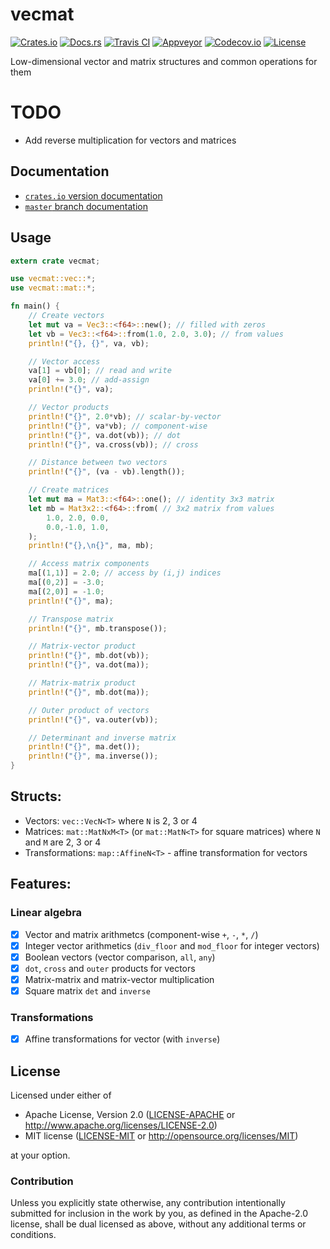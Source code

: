 # vecmat

[![Crates.io][crates_badge]][crates]
[![Docs.rs][docs_badge]][docs]
[![Travis CI][travis_badge]][travis]
[![Appveyor][appveyor_badge]][appveyor]
[![Codecov.io][codecov_badge]][codecov]
[![License][license_badge]][license]

[crates_badge]: https://img.shields.io/crates/v/vecmat.svg
[docs_badge]: https://docs.rs/vecmat/badge.svg
[travis_badge]: https://api.travis-ci.org/agerasev/vecmat-rs.svg
[appveyor_badge]: https://ci.appveyor.com/api/projects/status/e43qp5a1alb9ilcp/branch/master?svg=true
[codecov_badge]: https://codecov.io/gh/agerasev/vecmat-rs/graphs/badge.svg
[license_badge]: https://img.shields.io/crates/l/vecmat.svg

[crates]: https://crates.io/crates/vecmat
[docs]: https://docs.rs/vecmat
[travis]: https://travis-ci.org/agerasev/vecmat-rs
[appveyor]: https://ci.appveyor.com/project/agerasev/vecmat-rs
[codecov]: https://codecov.io/gh/agerasev/vecmat-rs
[license]: #license

Low-dimensional vector and matrix structures and common operations for them

# TODO

+ Add reverse multiplication for vectors and matrices

## Documentation

+ [`crates.io` version documentation](https://docs.rs/vecmat)
+ [`master` branch documentation](https://agerasev.github.io/vecmat-rs/target/doc/vecmat/index.html)

## Usage

```rust
extern crate vecmat;

use vecmat::vec::*;
use vecmat::mat::*;

fn main() {
    // Create vectors
    let mut va = Vec3::<f64>::new(); // filled with zeros
    let vb = Vec3::<f64>::from(1.0, 2.0, 3.0); // from values
    println!("{}, {}", va, vb);

    // Vector access
    va[1] = vb[0]; // read and write 
    va[0] += 3.0; // add-assign
    println!("{}", va);

    // Vector products
    println!("{}", 2.0*vb); // scalar-by-vector
    println!("{}", va*vb); // component-wise
    println!("{}", va.dot(vb)); // dot
    println!("{}", va.cross(vb)); // cross

    // Distance between two vectors
    println!("{}", (va - vb).length());

    // Create matrices
    let mut ma = Mat3::<f64>::one(); // identity 3x3 matrix
    let mb = Mat3x2::<f64>::from( // 3x2 matrix from values
        1.0, 2.0, 0.0,
        0.0,-1.0, 1.0,
    );
    println!("{},\n{}", ma, mb);

    // Access matrix components
    ma[(1,1)] = 2.0; // access by (i,j) indices
    ma[(0,2)] = -3.0;
    ma[(2,0)] = -1.0;
    println!("{}", ma);

    // Transpose matrix
    println!("{}", mb.transpose());

    // Matrix-vector product
    println!("{}", mb.dot(vb));
    println!("{}", va.dot(ma));

    // Matrix-matrix product
    println!("{}", mb.dot(ma));

    // Outer product of vectors
    println!("{}", va.outer(vb));

    // Determinant and inverse matrix
    println!("{}", ma.det());
    println!("{}", ma.inverse());
}
```

## Structs:

+ Vectors: `vec::VecN<T>` where `N` is 2, 3 or 4
+ Matrices: `mat::MatNxM<T>` (or `mat::MatN<T>` for square matrices) where `N` and `M` are 2, 3 or 4
+ Transformations: `map::AffineN<T>` - affine transformation for vectors

## Features:

### Linear algebra
- [x] Vector and matrix arithmetcs (component-wise `+`, `-`, `*`, `/`)
- [x] Integer vector arithmetics (`div_floor` and `mod_floor` for integer vectors)
- [x] Boolean vectors (vector comparison, `all`, `any`)
- [x] `dot`, `cross` and `outer` products for vectors
- [x] Matrix-matrix and matrix-vector multiplication
- [x] Square matrix `det` and `inverse`

### Transformations
- [x] Affine transformations for vector (with `inverse`)

## License

Licensed under either of

 * Apache License, Version 2.0 ([LICENSE-APACHE](LICENSE-APACHE) or http://www.apache.org/licenses/LICENSE-2.0)
 * MIT license ([LICENSE-MIT](LICENSE-MIT) or http://opensource.org/licenses/MIT)

at your option.

### Contribution

Unless you explicitly state otherwise, any contribution intentionally submitted
for inclusion in the work by you, as defined in the Apache-2.0 license, shall be dual licensed as above, without any
additional terms or conditions.
